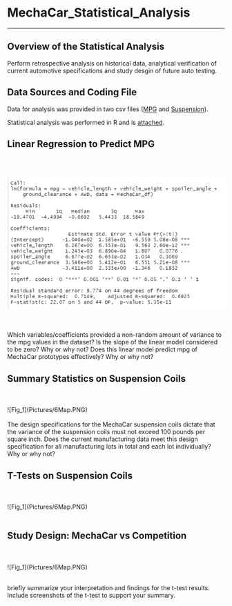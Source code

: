 # MechaCar_Statistical_Analysis
----------------------------------------------------------------------------------

## Overview of the Statistical Analysis 
Perform retrospective analysis on historical data, analytical verification of current automotive specifications and study desgin of future auto testing.  

## Data Sources and Coding File
Data for analysis was provided in two csv files ([MPG](MechaCar_mpg.csv) and [Suspension](Suspension_Coil.csv)).  

Statistical analysis was performed in R and is [attached](MechaCarChallenge.R).  

## Linear Regression to Predict MPG
<br>
<br>

![Fig_1](MechaCar_Statistical_Analysis/Screenshots/Linear_Regression_MPG.PNG)

<br>
<br>
Which variables/coefficients provided a non-random amount of variance to the mpg values in the dataset?
Is the slope of the linear model considered to be zero? Why or why not?
Does this linear model predict mpg of MechaCar prototypes effectively? Why or why not?


## Summary Statistics on Suspension Coils
<br>
<br>
![Fig_1](Pictures/6Map.PNG)
<br>
<br>
The design specifications for the MechaCar suspension coils dictate that the variance of the suspension coils must not exceed 100 pounds per square inch. Does the current manufacturing data meet this design specification for all manufacturing lots in total and each lot individually? Why or why not?




## T-Tests on Suspension Coils
<br>
<br>
![Fig_1](Pictures/6Map.PNG)
<br>
<br>

## Study Design: MechaCar vs Competition
<br>
<br>
![Fig_1](Pictures/6Map.PNG)
<br>
<br>

briefly summarize your interpretation and findings for the t-test results. Include screenshots of the t-test to support your summary.







